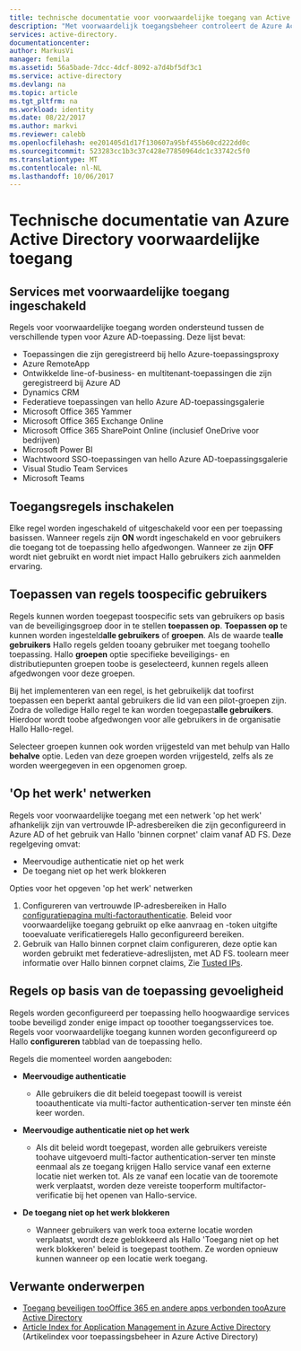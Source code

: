 ```yaml
---
title: technische documentatie voor voorwaardelijke toegang van Active Directory aaaAzure | Microsoft Docs
description: "Met voorwaardelijk toegangsbeheer controleert de Azure Active Directory Hallo bepaalde voorwaarden die u bij het verifiëren van de gebruiker Hallo en alvorens deze toegang toohello toepassing kiezen. Als deze voorwaarden is voldaan, wordt Hallo gebruiker geverifieerd en toegang toohello toepassing toegestaan."
services: active-directory.
documentationcenter: 
author: MarkusVi
manager: femila
ms.assetid: 56a5bade-7dcc-4dcf-8092-a7d4bf5df3c1
ms.service: active-directory
ms.devlang: na
ms.topic: article
ms.tgt_pltfrm: na
ms.workload: identity
ms.date: 08/22/2017
ms.author: markvi
ms.reviewer: calebb
ms.openlocfilehash: ee201405d1d17f130607a95bf455b60cd222dd0c
ms.sourcegitcommit: 523283cc1b3c37c428e77850964dc1c33742c5f0
ms.translationtype: MT
ms.contentlocale: nl-NL
ms.lasthandoff: 10/06/2017
---
```

# <a name="azure-active-directory-conditional-access-technical-reference"></a>Technische documentatie van Azure Active Directory voorwaardelijke toegang

## <a name="services-enabled-with-conditional-access"></a>Services met voorwaardelijke toegang ingeschakeld

Regels voor voorwaardelijke toegang worden ondersteund tussen de verschillende typen voor Azure AD-toepassing. Deze lijst bevat:


* Toepassingen die zijn geregistreerd bij hello Azure-toepassingsproxy
* Azure RemoteApp
* Ontwikkelde line-of-business- en multitenant-toepassingen die zijn geregistreerd bij Azure AD
* Dynamics CRM
* Federatieve toepassingen van hello Azure AD-toepassingsgalerie
* Microsoft Office 365 Yammer
* Microsoft Office 365 Exchange Online
* Microsoft Office 365 SharePoint Online (inclusief OneDrive voor bedrijven)
* Microsoft Power BI 
* Wachtwoord SSO-toepassingen van hello Azure AD-toepassingsgalerie
* Visual Studio Team Services
* Microsoft Teams









## <a name="enable-access-rules"></a>Toegangsregels inschakelen
Elke regel worden ingeschakeld of uitgeschakeld voor een per toepassing basissen. Wanneer regels zijn **ON** wordt ingeschakeld en voor gebruikers die toegang tot de toepassing hello afgedwongen. Wanneer ze zijn **OFF** wordt niet gebruikt en wordt niet impact Hallo gebruikers zich aanmelden ervaring.

## <a name="applying-rules-toospecific-users"></a>Toepassen van regels toospecific gebruikers
Regels kunnen worden toegepast toospecific sets van gebruikers op basis van de beveiligingsgroep door in te stellen **toepassen op**. **Toepassen op** te kunnen worden ingesteld**alle gebruikers** of **groepen**. Als de waarde te**alle gebruikers** Hallo regels gelden tooany gebruiker met toegang toohello toepassing. Hallo **groepen** optie specifieke beveiligings- en distributiepunten groepen toobe is geselecteerd, kunnen regels alleen afgedwongen voor deze groepen.

Bij het implementeren van een regel, is het gebruikelijk dat toofirst toepassen een beperkt aantal gebruikers die lid van een pilot-groepen zijn. Zodra de volledige Hallo regel te kan worden toegepast**alle gebruikers**. Hierdoor wordt toobe afgedwongen voor alle gebruikers in de organisatie Hallo Hallo-regel.

Selecteer groepen kunnen ook worden vrijgesteld van met behulp van Hallo **behalve** optie. Leden van deze groepen worden vrijgesteld, zelfs als ze worden weergegeven in een opgenomen groep.

## <a name="at-work-networks"></a>'Op het werk' netwerken
Regels voor voorwaardelijke toegang met een netwerk 'op het werk' afhankelijk zijn van vertrouwde IP-adresbereiken die zijn geconfigureerd in Azure AD of het gebruik van Hallo 'binnen corpnet' claim vanaf AD FS. Deze regelgeving omvat:

* Meervoudige authenticatie niet op het werk
* De toegang niet op het werk blokkeren

Opties voor het opgeven 'op het werk' netwerken

1. Configureren van vertrouwde IP-adresbereiken in Hallo [configuratiepagina multi-factorauthenticatie](../multi-factor-authentication/multi-factor-authentication-whats-next.md). Beleid voor voorwaardelijke toegang gebruikt op elke aanvraag en -token uitgifte tooevaluate verificatieregels Hallo geconfigureerd bereiken. 
2. Gebruik van Hallo binnen corpnet claim configureren, deze optie kan worden gebruikt met federatieve-adreslijsten, met AD FS. toolearn meer informatie over Hallo binnen corpnet claims, Zie [Tusted IPs](../multi-factor-authentication/multi-factor-authentication-whats-next.md#trusted-ips).


## <a name="rules-based-on-application-sensitivity"></a>Regels op basis van de toepassing gevoeligheid
Regels worden geconfigureerd per toepassing hello hoogwaardige services toobe beveiligd zonder enige impact op tooother toegangsservices toe. Regels voor voorwaardelijke toegang kunnen worden geconfigureerd op Hallo **configureren** tabblad van de toepassing hello. 

Regels die momenteel worden aangeboden:

* **Meervoudige authenticatie**
  
  * Alle gebruikers die dit beleid toegepast toowill is vereist tooauthenticate via multi-factor authentication-server ten minste één keer worden.
* **Meervoudige authenticatie niet op het werk**
  
  * Als dit beleid wordt toegepast, worden alle gebruikers vereiste toohave uitgevoerd multi-factor authentication-server ten minste eenmaal als ze toegang krijgen Hallo service vanaf een externe locatie niet werken tot. Als ze vanaf een locatie van de tooremote werk verplaatst, worden deze vereiste tooperform multifactor-verificatie bij het openen van Hallo-service.
* **De toegang niet op het werk blokkeren** 
  
  * Wanneer gebruikers van werk tooa externe locatie worden verplaatst, wordt deze geblokkeerd als Hallo 'Toegang niet op het werk blokkeren' beleid is toegepast toothem.  Ze worden opnieuw kunnen wanneer op een locatie werk toegang.

## <a name="related-topics"></a>Verwante onderwerpen
* [Toegang beveiligen tooOffice 365 en andere apps verbonden tooAzure Active Directory](active-directory-conditional-access.md)
* [Article Index for Application Management in Azure Active Directory](active-directory-apps-index.md) (Artikelindex voor toepassingsbeheer in Azure Active Directory)

